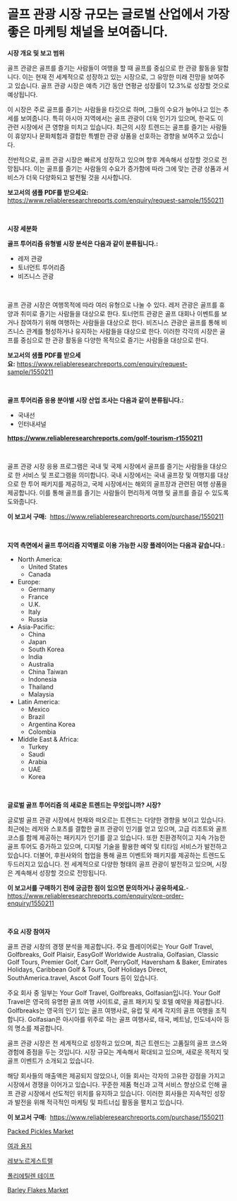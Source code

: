 <p><h1>골프 관광 시장 규모는 글로벌 산업에서 가장 좋은 마케팅 채널을 보여줍니다.</h1></p><p><strong>시장 개요 및 보고 범위</strong></p>
<p><p>골프 관광은 골프를 즐기는 사람들이 여행을 할 때 골프를 중심으로 한 관광 활동을 말합니다. 이는 현재 전 세계적으로 성장하고 있는 시장으로, 그 유망한 미래 전망을 보여주고 있습니다. 골프 관광 시장은 예측 기간 동안 연평균 성장률이 12.3%로 성장할 것으로 예상됩니다. </p><p>이 시장은 주로 골프를 즐기는 사람들을 타깃으로 하며, 그들의 수요가 늘어나고 있는 추세를 보여줍니다. 특히 아시아 지역에서는 골프 관광이 더욱 인기가 있으며, 한국도 이 관련 시장에서 큰 영향을 미치고 있습니다. 최근의 시장 트렌드는 골프를 즐기는 사람들이 휴양지나 문화체험과 결합한 특별한 관광 상품을 선호하는 경향을 보여주고 있습니다.</p><p>전반적으로, 골프 관광 시장은 빠르게 성장하고 있으며 향후 계속해서 성장할 것으로 전망됩니다. 이는 골프를 즐기는 사람들의 수요가 증가함에 따라 그에 맞는 관광 상품과 서비스가 더욱 다양화되고 발전될 것을 시사합니다.</p></p>
<p><strong>보고서의 샘플 PDF를 받으세요:</strong> <a href="https://www.reliableresearchreports.com/enquiry/request-sample/1550211">https://www.reliableresearchreports.com/enquiry/request-sample/1550211</a></p>
<p>&nbsp;</p>
<p><strong>시장 세분화</strong></p>
<p><strong>골프 투어리즘 유형별 시장 분석은 다음과 같이 분류됩니다.:</strong></p>
<p><ul><li>레저 관광</li><li>토너먼트 투어리즘</li><li>비즈니스 관광</li></ul></p>
<p>&nbsp;</p>
<p><p>골프 관광 시장은 여행목적에 따라 여러 유형으로 나눌 수 있다. 레저 관광은 골프를 휴양과 취미로 즐기는 사람들을 대상으로 한다. 토너먼트 관광은 골프 대회나 이벤트를 보거나 참여하기 위해 여행하는 사람들을 대상으로 한다. 비즈니스 관광은 골프를 통해 비즈니스 관계를 형성하거나 유지하는 사람들을 대상으로 한다. 이러한 각각의 시장은 골프를 중심으로 한 관광 활동을 다양한 목적으로 즐기는 사람들을 대상으로 한다.</p></p>
<p><strong>보고서의 샘플 PDF를 받으세요:</strong>&nbsp;<a href="https://www.reliableresearchreports.com/enquiry/request-sample/1550211">https://www.reliableresearchreports.com/enquiry/request-sample/1550211</a></p>
<p>&nbsp;</p>
<p><strong> 골프 투어리즘 응용 분야별 시장 산업 조사는 다음과 같이 분류됩니다.:</strong></p>
<p><ul><li>국내선</li><li>인터내셔널</li></ul></p>
<p><strong><a href="https://www.reliableresearchreports.com/golf-tourism-r1550211">https://www.reliableresearchreports.com/golf-tourism-r1550211</a></strong></p>
<p>&nbsp;</p>
<p><p>골프 관광 시장 응용 프로그램은 국내 및 국제 시장에서 골프를 즐기는 사람들을 대상으로 한 서비스 및 프로그램을 의미합니다. 국내 시장에서는 국내 골프장 및 여행지를 대상으로 한 투어 패키지를 제공하고, 국제 시장에서는 해외의 골프장과 관련된 여행 상품을 제공합니다. 이를 통해 골프를 즐기는 사람들이 편리하게 여행 및 골프를 즐길 수 있도록 도와줍니다.</p></p>
<p><strong>이 보고서 구매:</strong>&nbsp; <a href="https://www.reliableresearchreports.com/purchase/1550211">https://www.reliableresearchreports.com/purchase/1550211</a></p>
<p>&nbsp;</p>
<p><strong>지역 측면에서 골프 투어리즘 지역별로 이용 가능한 시장 플레이어는 다음과 같습니다.:</strong></p>
<p><ul>
    <li>
        North America:
        <ul>
            <li>United States</li>
            <li>Canada</li>
        </ul>
    </li>
    <li>
        Europe:
        <ul>
            <li>Germany</li>
            <li>France</li>
            <li>U.K.</li>
            <li>Italy</li>
            <li>Russia</li>
        </ul>
    </li>
    <li>
        Asia-Pacific:
        <ul>
            <li>China</li>
            <li>Japan</li>
            <li>South Korea</li>
            <li>India</li>
            <li>Australia</li>
            <li>China Taiwan</li>
            <li>Indonesia</li>
            <li>Thailand</li>
            <li>Malaysia</li>
        </ul>
    </li>
    <li>
        Latin America:
        <ul>
            <li>Mexico</li>
            <li>Brazil</li>
            <li>Argentina Korea</li>
            <li>Colombia</li>
        </ul>
    </li>
    <li>
        Middle East & Africa:
        <ul>
            <li>Turkey</li>
            <li>Saudi</li>
            <li>Arabia</li>
            <li>UAE</li>
            <li>Korea</li>
        </ul>
    </li>
    </ul></p>
<p>&nbsp;</p>
<p><strong>글로벌 골프 투어리즘 의 새로운 트렌드는 무엇입니까? 시장?</strong></p>
<p><p>글로벌 골프 관광 시장에서 현재와 떠오르는 트렌드는 다양한 경향을 보이고 있습니다. 최근에는 레저와 스포츠를 결합한 골프 관광이 인기를 얻고 있으며, 고급 리조트와 골프 코스를 함께 제공하는 패키지가 인기를 끌고 있습니다. 또한 친환경적이고 지속 가능한 골프 투어도 증가하고 있으며, 디지털 기술을 활용한 예약 및 티타임 서비스가 발전하고 있습니다. 더불어, 후원사와의 협업을 통해 골프 이벤트와 패키지를 제공하는 트렌드도 두드러지고 있습니다. 전 세계적으로 다양한 형태의 골프 관광이 발전하고 있으며, 시장은 계속해서 성장할 것으로 전망됩니다.</p></p>
<p><strong>이 보고서를 구매하기 전에 궁금한 점이 있으면 문의하거나 공유하세요.</strong>- <a href="https://www.reliableresearchreports.com/enquiry/pre-order-enquiry/1550211">https://www.reliableresearchreports.com/enquiry/pre-order-enquiry/1550211</a></p>
<p>&nbsp;</p>
<p><strong>주요 시장 참여자</strong></p>
<p><p>골프 관광 시장의 경쟁 분석을 제공합니다. 주요 플레이어로는 Your Golf Travel, Golfbreaks, Golf Plaisir, EasyGolf Worldwide Australia, Golfasian, Classic Golf Tours, Premier Golf, Carr Golf, PerryGolf, Haversham & Baker, Emirates Holidays, Caribbean Golf & Tours, Golf Holidays Direct, SouthAmerica.travel, Ascot Golf Tours 등이 있습니다. </p><p>주요 회사 중 일부는 Your Golf Travel, Golfbreaks, Golfasian입니다. Your Golf Travel은 영국의 유명한 골프 여행 사이트로, 골프 패키지 및 호텔 예약을 제공합니다. Golfbreaks는 영국의 인기 있는 골프 여행사로, 유럽 및 세계 각지의 골프 여행을 조직합니다. Golfasian은 아시아를 위주로 하는 골프 여행사로, 태국, 베트남, 인도네시아 등의 명소를 제공합니다.</p><p>골프 관광 시장은 전 세계적으로 성장하고 있으며, 최근 트렌드는 고품질의 골프 코스와 경험에 중점을 두는 것입니다. 시장 규모는 계속해서 확대되고 있으며, 새로운 목적지 및 골프 이벤트가 소개되고 있습니다.</p><p>해당 회사들의 매출액은 제공되지 않았으나, 이들 회사는 각자의 고유한 강점을 가지고 시장에서 경쟁을 이어가고 있습니다. 꾸준한 제품 혁신과 고객 서비스 향상으로 인해 골프 관광 시장에서 선도적인 위치를 유지하고 있습니다. 이러한 회사들은 지속적인 성장과 발전을 위해 적극적인 마케팅 및 파트너십 활동을 펼치고 있습니다.</p></p>
<p><strong>이 보고서 구매:</strong>&nbsp;&nbsp;<a href="https://www.reliableresearchreports.com/purchase/1550211">https://www.reliableresearchreports.com/purchase/1550211</a></p>
<p><p><a href="https://github.com/RickHolmes3/Market-Research-Report-List-4/blob/main/packed-pickles-market.md">Packed Pickles Market</a></p><p><a href="https://github.com/trmesnao7959541/Market-Research-Report-List-1/blob/main/787359217151.md">여과 용지</a></p><p><a href="https://github.com/sammyUltyylrich9067856/Market-Research-Report-List-1/blob/main/371165317150.md">레보노르게스트렐</a></p><p><a href="https://medium.com/@leatharoan20231/%ED%8F%B4%EB%A6%AC%EC%97%90%ED%8B%B8%EB%A0%8C-%ED%85%8C%EC%9D%B4%ED%94%84-%EC%8B%9C%EC%9E%A5%EC%9D%80-%EC%8B%9C%EC%9E%A5-%EC%A0%90%EC%9C%A0%EC%9C%A8-%EA%B7%9C%EB%AA%A8-%EB%B0%8F-2031%EB%85%84%EA%B9%8C%EC%A7%80-%EC%98%88%EC%83%81-%EC%98%88%EC%B8%A1%EC%97%90-%EC%B4%88%EC%A0%90%EC%9D%84-%EB%A7%9E%EC%B6%A5%EB%8B%88%EB%8B%A4-9e8b3402c673">폴리에틸렌 테이프</a></p><p><a href="https://github.com/Krish2023na/Market-Research-Report-List-3/blob/main/barley-flakes-market.md">Barley Flakes Market</a></p></p>